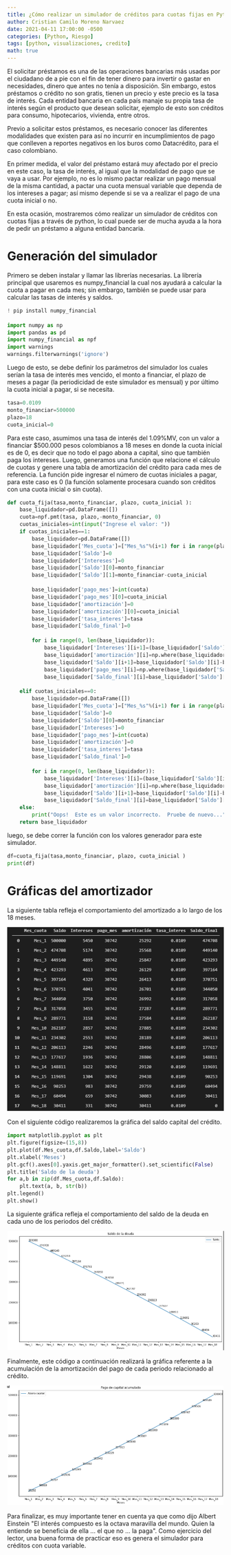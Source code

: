 ```yaml
---
title: ¿Cómo realizar un simulador de créditos para cuotas fijas en Python?
author: Cristian Camilo Moreno Narvaez
date: 2021-04-11 17:00:00 -0500
categories: [Python, Riesgo]
tags: [python, visualizaciones, credito]
math: true
---
```


El solicitar préstamos es una de las operaciones bancarias más usadas por el ciudadano de a pie con el fin de tener dinero para invertir o gastar en necesidades, dinero que antes no tenía a disposición. Sin embargo, estos préstamos o crédito no son gratis, tienen un precio y este precio es la tasa de interés. Cada entidad bancaria en cada país manaje su propia tasa de interés según el producto que desean solicitar, ejemplo de esto son créditos para consumo, hipotecarios, vivienda, entre otros.

Previo a solicitar estos préstamos, es necesario conocer las diferentes modalidades que existen para así no incurrir en incumplimientos de pago que conlleven a reportes negativos en los buros como Datacrédito, para el caso colombiano.

En primer medida, el valor del préstamo estará muy afectado por el precio en este caso, la tasa de interés, al igual que la modalidad de pago que se vaya a usar. Por ejemplo, no es lo mismo pactar realizar un pago mensual de la misma cantidad, a pactar una cuota mensual variable que dependa de los intereses a pagar; así mismo depende si se va a realizar el pago de una cuota inicial o no.

En esta ocasión, mostraremos cómo realizar un simulador de créditos con cuotas fijas a través de python, lo cual puede ser de mucha ayuda a la hora de pedir un préstamo a alguna entidad bancaria.

# Generación del simulador

Primero se deben instalar y llamar las librerías necesarias. La librería principal que usaremos es numpy_financial la cual nos ayudará a calcular la cuota a pagar en cada mes; sin embargo, también se puede usar para calcular las tasas de interés y saldos.

```python
! pip install numpy_financial

import numpy as np
import pandas as pd
import numpy_financial as npf
import warnings
warnings.filterwarnings('ignore')
```

Luego de esto, se debe definir los parámetros del simulador los cuales serían la tasa de interés mes vencido, el monto a financiar, el plazo de meses a pagar (la periodicidad de este simulador es mensual) y por último la cuota inicial a pagar, si se necesita.

```python
tasa=0.0109
monto_financiar=500000
plazo=18
cuota_inicial=0
```
Para este caso, asumimos una tasa de interés del 1.09%MV, con un valor a financiar $500.000 pesos colombianos a 18 meses en donde la cuota inicial es de 0, es decir que no todo el pago abona a capital, sino que también paga los intereses.
Luego, generamos una función que relacione el cálculo de cuotas y genere una tabla de amortización del crédito para cada mes de referencia. La función pide ingresar el número de cuotas iniciales a pagar, para este caso es 0 (la función solamente procesara cuando son créditos con una cuota inicial o sin cuota).

```python
def cuota_fija(tasa,monto_financiar, plazo, cuota_inicial ):
    base_liquidador=pd.DataFrame([])
    cuota=npf.pmt(tasa, plazo,-monto_financiar, 0)
    cuotas_iniciales=int(input("Ingrese el valor: "))
    if cuotas_iniciales==1:
        base_liquidador=pd.DataFrame([])
        base_liquidador['Mes_cuota']=["Mes_%s"%(i+1) for i in range(plazo+1)]
        base_liquidador['Saldo']=0
        base_liquidador['Intereses']=0
        base_liquidador['Saldo'][0]=monto_financiar
        base_liquidador['Saldo'][1]=monto_financiar-cuota_inicial 
        
        base_liquidador['pago_mes']=int(cuota)
        base_liquidador['pago_mes'][0]=cuota_inicial
        base_liquidador['amortización']=0
        base_liquidador['amortización'][0]=cuota_inicial
        base_liquidador['tasa_interes']=tasa
        base_liquidador['Saldo_final']=0

        for i in range(0, len(base_liquidador)):
            base_liquidador['Intereses'][i+1]=(base_liquidador['Saldo'][i]*base_liquidador['tasa_interes'][i])
            base_liquidador['amortización'][i]=np.where(base_liquidador['Saldo'][i]>base_liquidador['Intereses'][i],(base_liquidador['pago_mes'][i]-base_liquidador['Intereses'][i]),base_liquidador['Saldo'][i] )
            base_liquidador['Saldo'][i+1]=base_liquidador['Saldo'][i]-base_liquidador['amortización'][i]
            base_liquidador['pago_mes'][i]=np.where(base_liquidador['Saldo'][i]>base_liquidador['amortización'][i], base_liquidador['pago_mes'][i], base_liquidador['Saldo'][i])
            base_liquidador['Saldo_final'][i]=base_liquidador['Saldo'][i]-base_liquidador['amortización'][i] 

    elif cuotas_iniciales==0:
        base_liquidador=pd.DataFrame([])
        base_liquidador['Mes_cuota']=["Mes_%s"%(i+1) for i in range(plazo)]
        base_liquidador['Saldo']=0
        base_liquidador['Saldo'][0]=monto_financiar
        base_liquidador['Intereses']=0
        base_liquidador['pago_mes']=int(cuota)
        base_liquidador['amortización']=0
        base_liquidador['tasa_interes']=tasa
        base_liquidador['Saldo_final']=0
        
        for i in range(0, len(base_liquidador)):
            base_liquidador['Intereses'][i]=(base_liquidador['Saldo'][i]*base_liquidador['tasa_interes'][i])
            base_liquidador['amortización'][i]=np.where(base_liquidador['Saldo'][i]>base_liquidador['Intereses'][i],(base_liquidador['pago_mes'][i]-base_liquidador['Intereses'][i]),base_liquidador['Saldo'][i] )
            base_liquidador['Saldo'][i+1]=base_liquidador['Saldo'][i]-base_liquidador['amortización'][i]
            base_liquidador['Saldo_final'][i]=base_liquidador['Saldo'][i]-base_liquidador['amortización'][i]    
    else: 
        print("Oops!  Este es un valor incorrecto.  Pruebe de nuevo...")    
    return base_liquidador
```

luego, se debe correr la función con los valores generador para este simulador.

```python
df=cuota_fija(tasa,monto_financiar, plazo, cuota_inicial )
print(df)
```

# Gráficas del amortizador 

La siguiente tabla refleja el comportamiento del amortizado a lo largo de los 18 meses.

![ ](/assets/img/2021-04-11-liquidador-intereses/Tabl1.PNG)

Con el siguiente código realizaremos la gráfica del saldo capital del crédito.

```python
import matplotlib.pyplot as plt
plt.figure(figsize=(15,8))
plt.plot(df.Mes_cuota,df.Saldo,label='Saldo')
plt.xlabel('Meses')
plt.gcf().axes[0].yaxis.get_major_formatter().set_scientific(False)
plt.title('Saldo de la deuda')
for a,b in zip(df.Mes_cuota,df.Saldo): 
    plt.text(a, b, str(b))
plt.legend()
plt.show()
```
La siguiente gráfica refleja el comportamiento del saldo de la deuda en cada uno de los periodos del crédito.

![ ](/assets/img/2021-04-11-liquidador-intereses/saldo.PNG)

Finalmente, este código a continuación realizará la gráfica referente a la acumulación de la amortización del pago de cada periodo relacionado al crédito.

![ ](/assets/img/2021-04-11-liquidador-intereses/capital.PNG)

Para finalizar, es muy importante tener en cuenta ya que como dijo Albert Einstein "El interés compuesto es la octava maravilla del mundo. Quien la entiende se beneficia de ella ...  el que no ... la paga". Como ejercicio del lector, una buena forma de practicar eso es genera el simulador para créditos con cuota variable.
